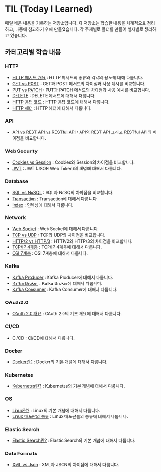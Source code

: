 # TIL (Today I Learned)

매일 배운 내용을 기록하는 저장소입니다. 이 저장소는 학습한 내용을 체계적으로 정리하고, 나중에 참고하기 위해 만들었습니다. 각 주제별로 폴더를 만들어 일자별로 정리하고 있습니다.

## 카테고리별 학습 내용

### HTTP
- [HTTP 메서드 개요](http/2024-05-15-http-methods.md) : HTTP 메서드의 종류와 각각의 용도에 대해 다룹니다.
- [GET vs POST](http/2024-05-15-get-vs-post.md) : GET과 POST 메서드의 차이점과 사용 예시를 비교합니다.
- [PUT vs PATCH](http/2024-05-15-patch-vs-put.md) : PUT과 PATCH 메서드의 차이점과 사용 예시를 비교합니다.
- [DELETE](http/2024-05-20-delete-methods.md) : DELETE 메서드에 대해서 다룹니다.
- [HTTP 응답 코드](http/2024-05-16-http-status-codes.md) : HTTP 응답 코드에 대해서 다룹니다.
- [HTTP 헤더](http/2024-06-10-http-headers.md) : HTTP 헤더에 대해서 다룹니다.

### API
- [API vs REST API vs RESTful API](api/2024-05-17-api-vs-restful%20api.md) : API와 REST API 그리고 RESTful API의 차이점을 비교합니다.

### Web Security
- [Cookies vs Session](web-security/2024-05-18-cookies-vs-session.md) : Cookies와 Session의 차이점을 비교합니다.
- [JWT](web-security/2024-06-09-jwt.md) : JWT (JSON Web Token)의 개념에 대해서 다룹니다.

### Database
- [SQL vs NoSQL](database/2024-05-19-sql-vs-nosql.md) : SQL과 NoSQ의 차이점을 비교합니다.
- [Transaction](database/2024-05-22-transaction.md) : Transaction에 대해서 다룹니다.
- [Index](database/2024-05-23-index.md) : 인덱싱에 대해서 다룹니다.

### Network
- [Web Socket](network-protocols/2024-05-25-web-socket.md) : Web Socket에 대해서 다룹니다.
- [TCP vs UDP](network-protocols/2024-05-29-tcp-vs-udp.md) : TCP와 UDP의 차이점을 비교합니다.
- [HTTP/2 vs HTTP/3](network-protocols/2024-05-30-http-2-vs-http-3.md) : HTTP/2와 HTTP/3의 차이점을 비교합니다.
- [TCP/IP 4계층](network-protocols/2024-05-31-tcp-ip-4-layer.md) : TCP/IP 4계층에 대해서 다룹니다.
- [OSI 7계층](network-protocols/2024-06-01-osi-7-layer.md) : OSI 7계층에 대해서 다룹니다.

### Kafka
- [Kafka Producer](kafka/2024-05-26-kafka-producer.md) : Kafka Producer에 대해서 다룹니다.
- [Kafka Broker](kafka/2024-05-27-kafka-broker.md) : Kafka Broker에 대해서 다룹니다.
- [Kafka Consumer](kafka/2024-05-28-kafka-consumer.md) : Kafka Consumer에 대해서 다룹니다.

### OAuth2.0
- [OAuth 2.0 개요](oauth2.0/2024-06-02-overview.md) : OAuth 2.0의 기초 개요에 대해서 다룹니다.

### CI/CD
- [CI/CD](ci-cd/2024-06-03-ci-cd.md) : CI/CD에 대해서 다룹니다.

### Docker
- [Docker란?](docker/2024-06-04-docker.md) : Docker의 기본 개념에 대해서 다룹니다.

### Kubernetes
- [Kubernetes란?](Kubernetes/2024-06-05-kubernetes.md) : Kubernetes의 기본 개념에 대해서 다룹니다.

### OS
- [Linux란?](os/2024-06-06-linux.md) : Linux의 기본 개념에 대해서 다룹니다.
- [Linux 배포판의 종류](os/2024-06-07-linux-distributions.md) : Linux 배포판들의 종류에 대해서 다룹니다.

### Elastic Search
- [Elastic Search란?](elastic-search/2024-06-12-elastic-search.md) : Elastic Search의 기본 개념에 대해서 다룹니다.

### Data Formats
- [XML vs Json](data-format/2024-06-15-xml-vs-json.md) : XML과 JSON의 차이점에 대해서 다룹니다.

